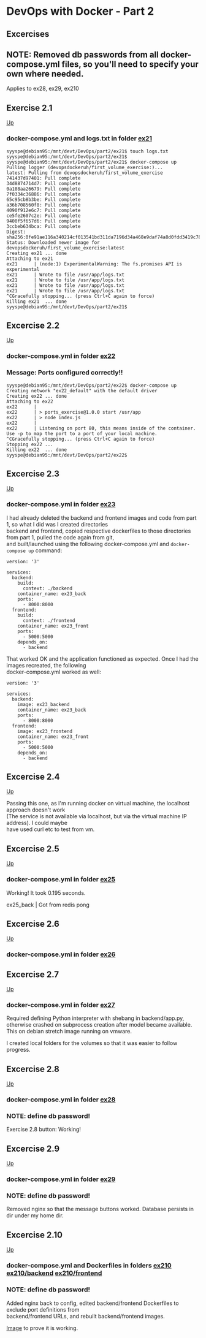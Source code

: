 # DevOps with Docker - Part 2

## Excercises

## NOTE: Removed db passwords from all docker-compose.yml files, so you'll need to specify your own where needed.
Applies to ex28, ex29, ex210

## Exercise 2.1
[Up](#excercises)

### docker-compose.yml and logs.txt in folder [ex21](ex21)
```
syyspe@debian95:/mnt/devt/DevOps/part2/ex21$ touch logs.txt  
syyspe@debian95:/mnt/devt/DevOps/part2/ex21$  
syyspe@debian95:/mnt/devt/DevOps/part2/ex21$ docker-compose up  
Pulling logger (devopsdockeruh/first_volume_exercise:)...  
latest: Pulling from devopsdockeruh/first_volume_exercise  
741437d97401: Pull complete  
34d8874714d7: Pull complete  
0a108aa26679: Pull complete  
7f0334c36886: Pull complete  
65c95cb8b3be: Pull complete  
a36b708560f8: Pull complete  
4090f912e6c7: Pull complete  
ce5fe2607c2e: Pull complete  
9400f5f657d6: Pull complete  
3ccbeb634bca: Pull complete  
Digest: sha256:0fe91ae116a340214cf013541bd311da7196d34a468e9daf74a8d0fdd3419c78  
Status: Downloaded newer image for devopsdockeruh/first_volume_exercise:latest  
Creating ex21 ... done  
Attaching to ex21  
ex21      | (node:1) ExperimentalWarning: The fs.promises API is experimental  
ex21      | Wrote to file /usr/app/logs.txt  
ex21      | Wrote to file /usr/app/logs.txt  
ex21      | Wrote to file /usr/app/logs.txt  
ex21      | Wrote to file /usr/app/logs.txt  
^CGracefully stopping... (press Ctrl+C again to force)  
Killing ex21  ... done  
syyspe@debian95:/mnt/devt/DevOps/part2/ex21$  
```

## Excercise 2.2
[Up](#excercises)

### docker-compose.yml in folder [ex22](ex22)
### Message: Ports configured correctly!!

```
syyspe@debian95:/mnt/devt/DevOps/part2/ex22$ docker-compose up  
Creating network "ex22_default" with the default driver  
Creating ex22 ... done  
Attaching to ex22  
ex22      |  
ex22      | > ports_exercise@1.0.0 start /usr/app  
ex22      | > node index.js  
ex22      |  
ex22      | Listening on port 80, this means inside of the container. Use -p to map the port to a port of your local machine.  
^CGracefully stopping... (press Ctrl+C again to force)  
Stopping ex22 ...  
Killing ex22  ... done  
syyspe@debian95:/mnt/devt/DevOps/part2/ex22$  
```

## Excercise 2.3
[Up](#excercises)

### docker-compose.yml in folder [ex23](ex23)

I had already deleted the backend and frontend images and code from part 1, so what I did was I created directories  
backend and frontend, copied respective dockerfiles to those directories from part 1, pulled the code again from git,  
and built/launched using the following docker-compose.yml and ```docker-compose up``` command:  

```
version: '3'

services:
  backend:
    build:
      context: ./backend
    container_name: ex23_back
    ports:
      - 8000:8000
  frontend:
    build:
      context: ./frontend
    container_name: ex23_front
    ports:
      - 5000:5000
    depends_on: 
      - backend
```

That worked OK and the application functioned as expected. Once I had the images recreated, the following  
docker-compose.yml worked as well:  

```
version: '3'

services:
  backend:
    image: ex23_backend
    container_name: ex23_back
    ports:
      - 8000:8000
  frontend:
    image: ex23_frontend
    container_name: ex23_front
    ports:
      - 5000:5000
    depends_on: 
      - backend
```

## Excercise 2.4
[Up](#excercises)

Passing this one, as I'm running docker on virtual machine, the localhost approach doesn't work  
(The service is not available via localhost, but via the virtual machine IP address). I could maybe   
have used curl etc to test from vm.

## Excercise 2.5
[Up](#excercises)

### docker-compose.yml in folder [ex25](ex25)

Working! It took 0.195 seconds.  

ex25_back   | Got from redis pong

## Excercise 2.6
[Up](#excercises)

### docker-compose.yml in folder [ex26](ex26)

## Excercise 2.7
[Up](#excercises)

### docker-compose.yml in folder [ex27](ex27)

Required defining Python interpreter with shebang in backend/app.py,  
otherwise crashed on subprocess creation after model became available.   
This on debian stretch image running on vmware.  

I created local folders for the volumes so that it was easier to follow progress.  

## Excercise 2.8
[Up](#excercises)

### docker-compose.yml in folder [ex28](ex28)
### NOTE: define db password!

Exercise 2.8 button: Working! 

## Excercise 2.9
[Up](#excercises)

### docker-compose.yml in folder [ex29](ex29)
### NOTE: define db password!

Removed nginx so that the message buttons worked. Database persists in dir under my home dir.  

## Excercise 2.10
[Up](#excercises)

### docker-compose.yml and Dockerfiles in folders [ex210](ex210) [ex210/backend](ex210/backend) [ex210/frontend](ex210/frontend)
### NOTE: define db password!

Added nginx back to config, edited backend/frontend Dockerfiles to exclude port definitions from  
backend/frontend URLs, and rebuilt backend/frontend images. 

[Image](#ex210/browser-ex210.png) to prove it is working.





